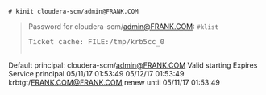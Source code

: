 `# kinit cloudera-scm/admin@FRANK.COM` 
>Password for cloudera-scm/admin@FRANK.COM:
`#klist`
><pre>Ticket cache: FILE:/tmp/krb5cc_0
Default principal: cloudera-scm/admin@FRANK.COM
Valid starting     Expires            Service principal
05/11/17 01:53:49  05/12/17 01:53:49  krbtgt/FRANK.COM@FRANK.COM
	renew until 05/11/17 01:53:49</pre>